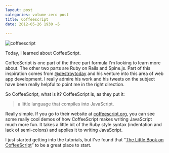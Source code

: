 ```yaml
---
layout: post
categories: volume-zero post
title: Coffeescript
date: 2012-05-26 1930 −5
  
---
```



![coffeescript](http://dregerkq.files.wordpress.com/2012/05/20120526-012316.jpg?w=640)

Today, I learned about CoffeeScript.

CoffeeScript is one part of the three part formula I'm looking to learn more about. The other two parts are Ruby on Rails and Spine.js. Part of this inspiration comes from [@destroytoday](http://twitter.com/destroytoday) and his venture into this area of web app development. I really admire his work and his tweets on the subject have been really helpful to point me in the right direction.

So CoffeeScript, what is it? CoffeeScript is, as they put it:

> a little language that compiles into JavaScript.

Really simple. If you go to their website at [coffeescript.org](http://coffeescript.org/), you can see some really cool demos of how CoffeeScript makes writing JavaScript much more fun. It takes a little bit of the Ruby style syntax (indentation and lack of semi-colons) and applies it to writing JavaScript.

I just started getting into the tutorials, but I've found that “[The Little Book on CoffeeScript](http://arcturo.github.com/library/coffeescript/)” to be a great place to start.
